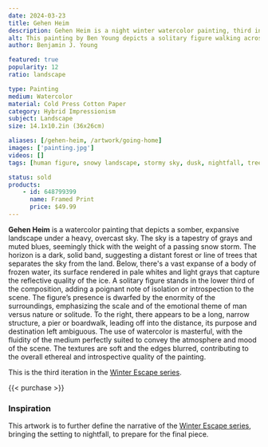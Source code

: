 ```yaml
---
date: 2024-03-23
title: Gehen Heim
description: Gehen Heim is a night winter watercolor painting, third in the Winter Escape series. Showing the trek of the lone figure across ice lake.
alt: This painting by Ben Young depicts a solitary figure walking across a lake of ice, with the scene conveying a sense of solitude in a wintry landscape.
author: Benjamin J. Young

featured: true
popularity: 12
ratio: landscape

type: Painting
medium: Watercolor
material: Cold Press Cotton Paper
category: Hybrid Impressionism
subject: Landscape
size: 14.1x10.2in (36x26cm)

aliases: [/gehen-heim, /artwork/going-home]
images: ['painting.jpg']
videos: []
tags: [human figure, snowy landscape, stormy sky, dusk, nightfall, trees, forest, snow, watercolor paint, hybrid impressionism, landscape art, dark tone, winter escape series, sold]

status: sold
products:
    - id: 648799399
      name: Framed Print
      price: $49.99
---
```


**Gehen Heim** is a watercolor painting that depicts a somber, expansive landscape under a heavy, overcast sky. The sky is a tapestry of grays and muted blues, seemingly thick with the weight of a passing snow storm. The horizon is a dark, solid band, suggesting a distant forest or line of trees that separates the sky from the land. Below, there's a vast expanse of a body of frozen water, its surface rendered in pale whites and light grays that capture the reflective quality of the ice. A solitary figure stands in the lower third of the composition, adding a poignant note of isolation or introspection to the scene. The figure’s presence is dwarfed by the enormity of the surroundings, emphasizing the scale and of the emotional theme of man versus nature or solitude. To the right, there appears to be a long, narrow structure, a pier or boardwalk, leading off into the distance, its purpose and destination left ambiguous. The use of watercolor is masterful, with the fluidity of the medium perfectly suited to convey the atmosphere and mood of the scene. The textures are soft and the edges blurred, contributing to the overall ethereal and introspective quality of the painting.

This is the third iteration in the [Winter Escape series](/tags/winter-escape-series).

{{< purchase >}}

### Inspiration ###

This artwork is to further define the narrative of the [Winter Escape series](/tags/winter-escape-series), bringing the setting to nightfall, to prepare for the final piece.